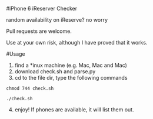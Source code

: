 #iPhone 6 iReserver Checker

random availability on iReserve? no worry

Pull requests are welcome.


Use at your own risk, although I have proved that it works.

#Usage
1. find a *inux machine (e.g. Mac, Mac and Mac)
2. download check.sh and parse.py
3. cd to the file dir, type the following commands
```
chmod 744 check.sh

./check.sh
```
4. enjoy! If phones are available, it will list them out.

